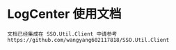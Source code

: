 ﻿# LogCenter 使用文档
```
文档已经集成在 SSO.Util.Client 中请参考
https://github.com/wangyang602117818/SSO.Util.Client
```

